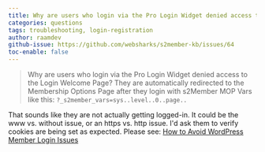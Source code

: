 ```yaml
---
title: Why are users who login via the Pro Login Widget denied access to the Login Welcome Page?
categories: questions
tags: troubleshooting, login-registration
author: raamdev
github-issue: https://github.com/websharks/s2member-kb/issues/64
toc-enable: false
---
```


> Why are users who login via the Pro Login Widget denied access to the Login Welcome Page? They are automatically redirected to the Membership Options Page after they login with s2Member MOP Vars like this: `?_s2member_vars=sys..level..0..page..`

That sounds like they are not actually getting logged-in. It could be the www vs. without issue, or an https vs. http issue. I'd ask them to verify cookies are being set as expected. Please see: [How to Avoid WordPress Member Login Issues](https://github.com/websharks/s2member-kb/issues/72)
